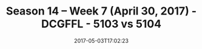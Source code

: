 ---
title: Season 14 – Week 7 (April 30, 2017) - DCGFFL - 5103 vs 5104
teams_score:
- team: 5103
  score:
- team: 5104
  score: 26
mvp: Larry W. & Adam R.
game-ball: Daniel & Chase
season: 14
week: 7
date: '2017-05-03T17:02:23'
pageid: season-14-week-7-april-30-2017-5103-vs-5104
---